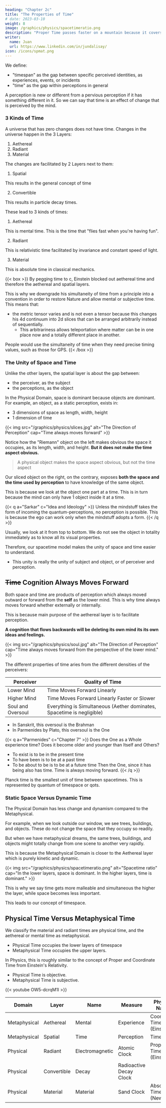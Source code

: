 ```yaml
---
heading: "Chapter 2c"
title: "The Properties of Time"
# date: 2023-03-10
weight: 8
image: /graphics/physics/spacetimeratio.png
description: "Proper Time passes faster on a mountain because it covers more space for the same amount of Coordinate time, so Proper time adjusts accordingly"
writer:
  name: Juan
  url: https://www.linkedin.com/in/jundalisay/
icon: /icons/spmat.png
---
```



We define:
- "timespan" as the gap between specific perceived identities, as experiences, events, or incidents
- "time" as the gap within perceptions in general


A perception is new or different from a pervious perception if it has something different in it. So we can say that time is an effect of change that is perceived by the mind.


### 3 Kinds of Time

A universe that has zero changes does not have time. Changes in the universe happen in the 3 Layers:

1. Aethereal
2. Radiant
3. Material


The changes are facilitated by 2 Layers next to them:

1. Spatial

This results in the general concept of time 

2. Convertible

This results in particle decay times. 


These lead to 3 kinds of times:

1. Aethereal

This is mental time. This is the time that "flies fast when you're having fun".

2. Radiant

This is relativistic time facilitated by invariance and constant speed of light.

3. Material

This is absolute time in classical mechanics. 


{{< box >}}
By pegging time to c, Einstein blocked out aethereal time and therefore the aethereal and spatial layers. 

This is why we downgrade his simultaneity of time from a principle into a convention in order to restore Nature and allow mental or subjective time. This means that:
- the metric tensor varies and is not even a tensor because this changes his 4d continuum into 2d slices that can be arranged arbitrarily instead of sequentially.
  - This arbitrariness allows teleportation where matter can be in one place now and a totally different place in another.

People would use the simultaneity of time when they need precise timing values, such as those for GPS.
{{< /box >}}



### The Unity of Space and Time

Unlike the other layers, the spatial layer is about the gap between:

- the perceiver, as the subject
- the perceptions, as the object 


In the Physical Domain, space is dominant because objects are dominant. For example, an object, as a static perception, exists in:
- 3 dimensions of space as length, width, height
- 1 dimension of time


{{< img src="/graphics/physics/slices.jpg" alt="The Direction of Perception" cap="Time always moves forward" >}}

Notice how the "Riemann" object on the left makes obvious the space it occupies, as its length, width, and height. **But it does not make the time aspect obvious.**

> A physical object makes the space aspect obvious, but not the time aspect


Our sliced object on the right, on the contrary, exposes **both the space and the time used by perception** to have knowledge of the same object.  

This is because we look at the object one part at a time. This is in turn because the mind can only have 1 object inside it at a time.

{{< q a="Sarkar" c="Idea and Ideology" >}}
Unless the mindstuff takes the form of incoming the quantum-perceptions, no perception is possible. This is because the ego can work only when the mindstuff adopts a form.
{{< /q >}}


Usually, we look at it from top to bottom. We do not see the object in totality immediately as to know all its visual properties.

Therefore, our spacetime model makes the unity of space and time easier to understand. 
- This unity is really the unity of subject and object, or of perceiver and perception.


## ~~Time~~ Cognition Always Moves Forward

Both space and time are products of perception which always moved outward or forward from the **self** as the lower mind. This is why time always moves forward whether externally or internally.

This is because main purpose of the aethereal layer is to facilitate perception. 

**A cognition that flows backwards will be deleting its own mind its its own ideas and feelings.**

{{< img src="/graphics/physics/soul.jpg" alt="The Direction of Perception" cap="Time always moves forward from the perspective of the lower mind." >}}


The different properties of time aries from the different densities of the perceivers:

Perceiver | Quality of Time
--- | ---
Lower Mind | Time Moves Forward Linearly
Higher Mind | Time Moves Forward Linearly Faster or Slower 
Soul and Oversoul | Everything is Simultaneous (Aether dominates, Spacetime is negligible)

- In Sanskrit, this oversoul is the Brahman
- In Parmenides by Plato, this oversoul is the One

{{< q a="Parmenides" c="Chapter 7" >}}
Does the One as a Whole experience time?  Does it become older and younger than Itself and Others?
- To exist is to be in the present time
- To have been is to be at a past time
- To be about to be is to be at a future time
Then the One, since it has being also has time. Time is always moving forward. 
{{< /q >}}


Planck time is the smallest unit of time between spacetimes. This is represented by quantum of timespace or qots.  


### Static Space Versus Dynamic Time

The Physical Domain has less change and dynamism compared to the Metaphysical. 

For example, when we look outside our window, we see trees, buildings, and objects. These do not change the space that they occupy so readily. 

But when we have metaphysical dreams, the same trees, buildings, and objects might totally change from one scene to another very rapidly. 

This is because the Metaphysical Domain is closer to the Aethereal layer which is purely kinetic and dynamic.

{{< img src="/graphics/physics/spacetimeratio.png" alt="Spacetime ratio" cap="In the lower layers, space is dominant. In the higher layers, time is dominant." >}}


This is why we say time gets more malleable and simultaneous the higher the layer, while space becomes less important. 

This leads to our concept of timespace. 



## Physical Time Versus Metaphysical Time

We classify the material and radiant times are physical time, and the aethereal or mental time as metaphysical. 
- Physical Time occupies the lower layers of timespace
- Metaphysical Time occupies the upper layers. 

<!-- Here we likewise create the concept of Physical Time and Metaphysical Time.  -->

In Physics, this is roughly similar to the concept of Proper and Coordinate Time from Einstein's Relativity.

- Physical Time is objective.
- Metaphysical Time is subjective.

<!-- Physical Time in Superphysics also includes Newtonian Time and the Radioactive Decay-time of certain elements. -->

<!-- These 'times' follow the hierarchy of the 5 Layers. This means that:
- Metaphysical time is superior and the most important of all the times as it dictates our common actions
- Radiant (Electromagnetic) time and Radioactive Time are important for precision measurements. 
- Material time is the most common time, as the one seen in clocks.  
 -->

 {{< youtube OW5-dcrqM1I >}}

 

Domain | Layer | Name | Measure | Physics Name
--- | --- | --- | --- | ---   
Metaphysical | Aethereal | Mental | Experience | Coordinate Time (Einstein)
Metaphysical | Spatial | Time | Perception | Timespan
Physical | Radiant | Electromagnetic | Atomic Clock | Proper Time (Einstein)
Physical | Convertible | Decay | Radioactive Decay Clock |
Physical | Material | Material | Sand Clock | Absolute Time (Newton)



<!--Relativity says that Proper Time passes faster on a mountain than at sea level because  -->

<!--
The water spins because the energy is transferred to it by the bucket. There is a dip in the center because that is the center of gravity of the bucket, which serves as the anchor for the gravitational band between the water and the bucket and the Earth. 

In outer space, the bucket will be a torus and the water will form a donut shape since there is no band with the Earth.  -->

 <!-- because it covers more space for the same amount of Coordinate time, so Proper time adjusts accordingly. -->


<!-- Let's say 2 mountain-level proper-milliseconds pass for every 1 sea-level proper-millisecond. 

This is to compensate for the 1 coordinate millisecond taken by the perspective of man at sea-level who really bases both measurements from the center of the Earth. Proof is that the Hafele–Keating experiment showed difference between East and West travel.

If Proper Time were measured based on the Sun, then their Proper time would be the same: 12 noon sharp.

The water spins because the energy is transferred to it by the bucket. There is a dip in the center because that is the center of gravity of the bucket, which serves as the anchor for the gravitational band between the water and the bucket and the Earth. 

In outer space, the bucket will be a torus and the water will form a donut shape since there is no band with the Earth. --> 

<!-- Proper Time passes faster on a mountain because it covers more space for the same amount of Coordinate time, so Proper time adjusts accordingly. Let's say 2 mountain proper milliseconds pass for every 1 sea proper millisecond. 

This is to compensate for the 1 coordinate millisecond taken by the perspective of guy at sealevel who really both measurements from the center of the Earth. If they were measured based on the Sun, then they would have the same proper time. -->

<!-- ## Replacing Einstein's "Time"

Einstein defined time as the time that it takes for light to travel between two events in spacetime. But this is circular reasoning since the speed of light also has a time component. Moreover, we defined spacetime as the effect of the qosts creating distance between each other, even before light existed. How can something non-existent define something that already exists?  


{{< q a="Einstein-sophist" c="Relativity Simplified, Section 8" >}}
We test simultaneity by putting an observer in the middle M between A and B. He as two mirrors inclined at 90° to let him see both A and B at the same time. If he sees the two flashes of lightning at the same time, then they are simultaneous.

You object by saying that they would only be true, that time would be simultaneity, if all light travels at a constant speed. <i><b>But the speed of light would itself be measured by time, so this is reasoning in a circle -- simultaneity has absolutely nothing to do with light.</b></i>

I answer that this simultaneity of time is only used for us to make empirical decisions. 
{{< /q >}} -->

<!-- Spacetime exists before, and independent of, light and electromagnetism. So how can something like light -- something that is unnecessary to spacetime -- be required to define spacetime? -->

<!-- Einstein's definition turns the effect as the cause which leads to make-your-own-spacetime such as De Sitter, Taub-Nut, and Godel, etc. If we exist in one universe, how can it have different spacetimes?

![E=mc2](/images/visible.jpg)

{{< cap >}}
E=mc^2 is true only if applied to visible objects. But no one seemed to notice it because everyone is likewise taking the perspective of the visible universe. The sophistry (half-truth, half-fallacy) of this equation is exposed by the fact that Einstein's field equations can't be solved and that wormholes have never been found.
{{< /cap >}}
 -->

<!-- > *The theoretical and arbitrary spacetimes are a consequence of General Relativity which uses light as a measure of everything. The problem with this is that light is an electromagnetic wave which manifests in a field, of which the nature is arbitrary just as each wavelength has its own properties. This leads to arbitrarily-invented spacetimes like De Sitter, Taub-Nut, Godel, etc. This is the same mechanism that causes human minds to create arbitrarily-invented concepts like God, Allah, Yahweh, Amaterasu, etc.

## Let's Get Moving!

These two make objects appear to move, depending on the rules of their layer and their relation to each other and to the observer. We can call this illusory movement in physical reality as 'relational physical movement' which we simplify as 'bands' and can be grouped into the five layers: -->

<!-- Name | Physics Name | Manifestation | Practical Goal
--- | --- | --- | ---
[Aethereal Bands](/material/principles/part-2/chapter-03) | Pseudo-science | Movement and transformation for qoas (ideas) between probabilities or multiverses inside minds | Bio Superphysics: know whether a person is moving towards disease so his course can be changed<br>Supersociology: know where the feeling of society is heading, so it doesn't go into anarchy<br>Economics: know whether the economy is moving towards poverty and inequality
[Spatial Bands](/material/principles/part-2/chapter-04b) | General Relativity | Movement of supermassive blackholes (qosts) as the expansion of the universe and galaxy rotation | [Allow fusion](/material/solutions/fusion) by levitating plasma, and allow teleportation to other galaxies
Radiant Bands | Special Relativity | Movement and transformation for photons (quanta of light or qol) and electrons (quanta of electromagnetism or qoe) | Make [light-based computing](/material/solutions/light-based-computing) more practical
Convertible Bands | Feynman Diagrams | Movement and transformation for neutrons | Allow alchemy 
[Material Bands](/material/principles/part-5/chapter-03) | Newton's Laws | Movement and transformation sourced externally | Enable teleportation and levitation technologies

From here, we can unify the ideas of the great physicists:

Physicist | Mistake | Cause of Mistake | Correction | Superphysics Score
--- | --- | --- | --- | ---
Kepler | The universe is confined to a fixed firmament | Limited observations | The universe is infinite (arbitrary) | 8/10
Descartes | Gravity is caused by the aether which creates spinning vortices | Imposing the aethereal layer directly onto the physical layer | The aether is in a separate layer that affects the physical layer indirectly. This leads to the spinning of galaxies and orbital movements | 7/10
Newton | Gravity comes from mass | No observations of galactic movements | Mass comes from gravity, gravity comes from the aether | 5/10
Einstein | Gravity comes from mass through the distortions of the spacetime fabric or field | Using light as the measuring rod | Use sound as the measuring rod, in line with Kepler and Pythagoras | 3/10


The sequence of falling of dominoes that you call the time dimension is physical time of the physical domain. But the dominoes themselves do not care about any sequence and therefore physical time is irrelevant even to physical dominoes. The dominoes only care that they will stay as dominoes regardless of time. If domino 1 vaporizes upon touching domino 2, then the whole event becomes irrelevant just as if domino 1 vanished by itself -- it would have no physical effect on Domino 2 at all.   

Therefore physical time has no relevance to physical objects.

A human observer, as a metaphysical mind, on the other hand, will physically see the dominoes falling in a sequence of physical time. From here, it will assign reality and importance to physical time. 

This physical time is again made irrelevant, its true form, when the human mind sleeps and physical sensations from the physical brain are temporarily stopped from reaching the metaphysical mind. 

Therefore even metaphysical time has no relevance to a purely metaphysical object like a mind separated from the physical brain.

Thus, both physical and metaphysical time are irrelevant. 

Its relevance only comes from the blending of the metaphysical mind in a physical environment which produces physical sensations in sequence which then creates the vectors that you mentioned.
 -->

